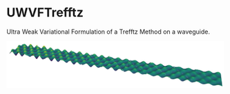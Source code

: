 # UWVFTrefftz
Ultra Weak Variational Formulation of a Trefftz Method on a waveguide.

![Trefftz function](./3d_jumps.jpg)
